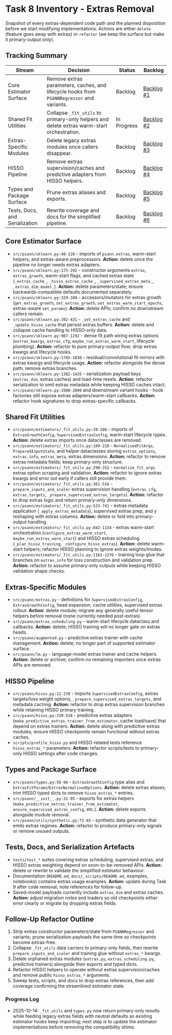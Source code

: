 # Task 8 Inventory - Extras Removal

Snapshot of every extras-dependent code path and the planned disposition before we start modifying implementations. Actions are either `delete` (feature goes away with extras) or `refactor` (we keep the surface but make it primary-output only).

## Tracking Summary
| Stream | Decision | Status | Backlog |
| --- | --- | --- | --- |
| Core Estimator Surface | Remove extras parameters, caches, and lifecycle hooks from `PSANNRegressor` and variants. | Backlog | [Backlog #1](backlog/extras-removal.md#1-core-estimator-surface) |
| Shared Fit Utilities | Collapse `_fit_utils` to primary-only helpers and delete extras warm-start orchestration. | In Progress | [Backlog #2](backlog/extras-removal.md#2-shared-fit-utilities) |
| Extras-Specific Modules | Delete legacy extras modules once callers disappear. | Backlog | [Backlog #3](backlog/extras-removal.md#3-extras-specific-modules) |
| HISSO Pipeline | Remove extras supervision/caches and predictive adapters from HISSO helpers. | Backlog | [Backlog #4](backlog/extras-removal.md#4-hisso-pipeline) |
| Types and Package Surface | Prune extras aliases and exports. | Backlog | [Backlog #5](backlog/extras-removal.md#5-types--package-surface) |
| Tests, Docs, and Serialization | Rewrite coverage and docs for the simplified pipeline. | Backlog | [Backlog #6](backlog/extras-removal.md#6-tests-docs-and-serialization-artefacts) |

## Core Estimator Surface
- `src/psann/sklearn.py:48-120` - imports of `psann.extras`, warm-start helpers, and extras-aware preprocessors. **Action:** delete once the pipeline no longer needs extras adapters.
- `src/psann/sklearn.py:175-292` - constructor arguments `extras`, `extras_growth`, warm-start flags, and cached extras state (`_extras_cache_`, `_hisso_extras_cache_`, `_supervised_extras_meta_`, `_extras_dim_model_`). **Action:** delete parameters/state; ensure backwards-compatible defaults documented separately.
- `src/psann/sklearn.py:329-388` - accessors/mutators for extras growth (`get_extras_growth`, `set_extras_growth`, `set_extras_warm_start_epochs`, extras-aware `set_params`). **Action:** delete APIs; confirm no downstream callers remain.
- `src/psann/sklearn.py:392-431` - `_set_extras_cache` and `_update_hisso_cache` that persist extras buffers. **Action:** delete and collapse cache handling to HISSO-only data.
- `src/psann/sklearn.py:907-1292` - dense fit path wiring extras options (`extras_kwargs`, `extras_cfg`, `maybe_run_extras_warm_start`, lifecycle plumbing). **Action:** refactor to pure primary-output flow; drop extras kwargs and lifecycle hooks.
- `src/psann/sklearn.py:1705-1830` - residual/convolutional fit mirrors with extras kwargs and lifecycle usage. **Action:** refactor alongside the dense path; remove extras branches.
- `src/psann/sklearn.py:1382-1435` - serialization payload keys (`extras_dim`, extras caches) and load-time resets. **Action:** refactor serialization to omit extras metadata while keeping HISSO caches intact.
- `src/psann/sklearn.py:1900-2000` and downstream variant hooks - hook factories still expose extras adapters/warm-start callbacks. **Action:** refactor hook signatures to drop extras-specific callbacks.

## Shared Fit Utilities
- `src/psann/estimators/_fit_utils.py:28-106` - imports of `ExtrasGrowthConfig`, `SupervisedExtrasConfig`, warm-start lifecycle types. **Action:** delete extras imports once dataclasses are removed.
- `src/psann/estimators/_fit_utils.py:109-210` - `NormalisedFitArgs`, `PreparedInputState`, and helper dataclasses storing `extras_options`, `extras_info`, `extras_meta`, extras dimensions. **Action:** refactor to remove extras metadata fields; keep primary-only structure.
- `src/psann/estimators/_fit_utils.py:290-352` - `normalise_fit_args` extras option scraping and validation. **Action:** refactor to ignore extras kwargs and error out early if callers still provide them.
- `src/psann/estimators/_fit_utils.py:361-516` - `prepare_inputs_and_scaler` extras supervision handling (`extras_cfg`, `extras_targets`, `_prepare_supervised_extras_targets`). **Action:** refactor to drop extras logic and return primary-only dimensions.
- `src/psann/estimators/_fit_utils.py:533-741` - extras metadata application (`_apply_extras_metadata`), supervised extras prep, and y reshaping with extras columns. **Action:** delete or fold into primary-output handling.
- `src/psann/estimators/_fit_utils.py:842-1134` - extras warm-start orchestration (`configure_extras_warm_start`, `maybe_run_extras_warm_start`) and HISSO extras scheduling (`_plan_hisso_training`, `_configure_hisso_extras`). **Action:** delete warm-start helpers; refactor HISSO planning to ignore extras weights/modes.
- `src/psann/estimators/_fit_utils.py:1161-1376` - training loop glue that branches on `extras_info` for loss construction and validation prep. **Action:** refactor to assume primary-only outputs while keeping HISSO validation shape checks.

## Extras-Specific Modules
- `src/psann/extras.py` - definitions for `SupervisedExtrasConfig`, `ExtrasGrowthConfig`, head expansion, cache utilities, supervised extras rollout. **Action:** delete module; migrate any generally useful tensor helpers before removal (none currently needed post-extras).
- `src/psann/extras_scheduling.py` - warm-start lifecycle dataclass and callbacks. **Action:** delete; HISSO training will no longer gate on extras heads.
- `src/psann/augmented.py` - predictive extras trainer with cache management. **Action:** delete; no longer part of supported estimator surface.
- `src/psann/lm.py` - language-model extras trainer and cache helpers. **Action:** delete or archive; confirm no remaining importers once extras APIs are removed.

## HISSO Pipeline
- `src/psann/hisso.py:12-239` - imports `SupervisedExtrasConfig`, extras targets/loss weight options, `_prepare_supervised_extras_targets`, and metadata caching. **Action:** refactor to drop extras supervision branches while retaining HISSO primary training.
- `src/psann/hisso.py:339-538` - predictive extras adapters (`make_predictive_extras_trainer_from_estimator`, cache load/save) that depend on extras trainers. **Action:** delete along with predictive extras modules; ensure HISSO checkpoints remain functional without extras caches.
- `scripts/profile_hisso.py` and HISSO-related tests reference `hisso_extras_*` parameters. **Action:** refactor scripts/tests to primary-only HISSO settings after code changes.

## Types and Package Surface
- `src/psann/types.py:56-96` - `ExtrasGrowthConfig` type alias and `ExtrasFitParams`/`ExtrasNormalisedOptions`. **Action:** delete extras aliases; trim HISSO typed dicts to remove `hisso_extras_*` entries.
- `src/psann/__init__.py:31-95` - exports for extras helpers (`make_predictive_extras_trainer_from_estimator`, `ensure_supervised_extras_config`, etc.). **Action:** delete exports alongside module removal.
- `src/psann/utils/synthetic.py:71-83` - synthetic data generator that emits extras regimes. **Action:** refactor to produce primary-only signals or remove unused outputs.

## Tests, Docs, and Serialization Artefacts
- `tests/test_*` suites covering extras scheduling, supervised extras, and HISSO extras weighting depend on soon-to-be-removed APIs. **Action:** delete or rewrite to validate the simplified estimator behaviour.
- Documentation (`README.md`, `docs/`, `scripts/README.md`, examples, notebooks) contains extras usage examples. **Action:** update during Task 9 after code removal; note references for follow-up.
- Saved-model payloads currently include `extras_dim` and extras caches. **Action:** adjust migration notes and loaders so old checkpoints either error clearly or migrate by dropping extras fields.

## Follow-Up Refactor Outline
1. Strip extras constructor parameters/state from `PSANNRegressor` and variants; prune serialization payloads the same time so checkpoints become extras-free.
2. Collapse `_fit_utils` data carriers to primary-only fields, then rewrite `prepare_inputs_and_scaler` and training glue without `extras_*` kwargs.
3. Delete orphaned extras modules (`extras.py`, `extras_scheduling.py`, predictive trainers) alongside their exports and typed dicts.
4. Refactor HISSO helpers to operate without extras supervision/caches and remove public `hisso_extras_*` arguments.
5. Sweep tests, scripts, and docs to drop extras references, then add coverage confirming the streamlined estimator state.

### Progress Log
- 2025-10-14: `_fit_utils` and `types.py` now return primary-only results while feeding legacy extras fields with neutral defaults so existing estimator hooks keep importing; next step is to update the estimator implementations before removing the compatibility shims.
